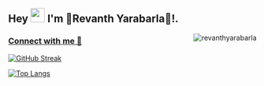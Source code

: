  ## Hey <img src="https://github.com/TheDudeThatCode/TheDudeThatCode/blob/master/Assets/Hi.gif" width="29">  I'm  🎀Revanth Yarabarla🎀!.
  
 <img align="right"  src="https://komarev.com/ghpvc/?username=revanthyarabarla&label=Visitors%20&color=0e75b6&style=flat" alt="revanthyarabarla" /> </p>
     

### [Connect with me 💬](https://linktr.ee/revanth_yarabarla)

 
 [![GitHub Streak](https://streak-stats.demolab.com?user=revanthyarabarla&theme=merko&hide_border=true&date_format=M%20j%5B%2C%20Y%5D)](https://git.io/streak-stats)
 
 


[![Top Langs](https://github-readme-stats.vercel.app/api/top-langs/?username=revanthyarabarla&layout=compact)](https://github.com/revanthyarabarla/github-readme-stats)
 

